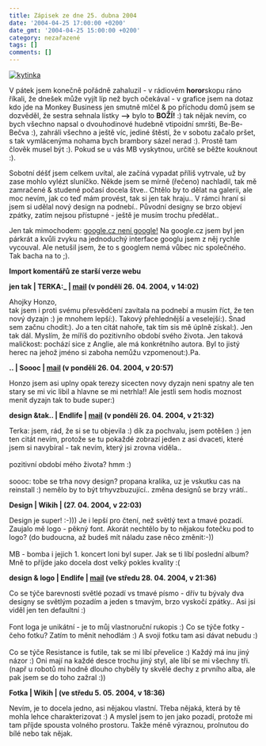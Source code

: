 ```yaml
---
title: Zápisek ze dne 25. dubna 2004
date: '2004-04-25 17:00:00 +0200'
date_gmt: '2004-04-25 15:00:00 +0200'
category: nezařazené
tags: []
comments: []
---
```

<div >  <a href="/assets/migrated/old-images/kytinka2.jpg"><img alt="kytinka" src="/assets/migrated/old-images/kytinka2.jpg"></a>  </div>
<p>V pátek jsem konečně pořádně zahaluzil - v rádiovém <strong>horor</strong>skopu ráno říkali, že dnešek  může vyjít líp než bych očekával - v grafice jsem na dotaz kdo jde na Monkey Business jen smutně mlčel &amp;  po příchodu domů jsem se dozvěděl, že sestra sehnala lístky <strong>--></strong> bylo to <strong>BOŽÍ!</strong> :) tak nějak nevím, co bych všechno  napsal o dvouhodinové hudebně vtipoidní smršti, Be-Be-Bečva :), zahráli všechno a ještě víc, jediné štěstí,  že v sobotu začalo pršet, s tak vymlácenýma nohama bych brambory sázel nerad :). Prostě tam člověk musel být :).  Pokud se u vás MB vyskytnou, určitě se běžte kouknout :).</p>
<p>Sobotní déšť jsem celkem uvítal, ale začíná vypadat příliš vytrvale, už by zase mohlo vylézt sluníčko.  Někde jsem se mírně (řečeno) nachladil, tak mě zamračené &amp; studené počasí docela štve.. Chtělo by to dělat  na galerii, ale moc nevím, jak co teď mám provést, tak si jen tak hraju.. V rámci hraní si jsem si udělal  nový design na podnebí.. Původní designy se brzo objeví zpátky, zatím nejsou přístupné - ještě je musím trochu  předělat..</p>
<p>Jen tak mimochodem: <a href="http://dusan.pc-slany.cz/google.cz/">google.cz není google!</a> Na google.cz jsem  byl jen párkrát a kvůli zvyku na jednoduchý interface googlu jsem z něj rychle vycouval. Ale netušil jsem,  že to s googlem nemá vůbec nic společného. Tak bacha na to ;).</p>
<div class="import-komentaru">
<p><strong>Import komentářů ze starší verze webu</strong></p>
<div class="comment">
<p style="font-weight:bold"><span class="compredmet">jen tak</span> | <span class="comname">TERKA:_</span> |  <a href="mailto:TerezaDardova@seznam.cz">mail</a> (v&nbsp;pondělí&nbsp;26.&nbsp;04.&nbsp;2004,&nbsp;v&nbsp;14:02)</p>
<p>Ahojky Honzo, <br> tak jsem i proti svému přesvědčení zavítala na podnebí a musím říct, že ten nový dyzajn :) je mnohem lepší:). Takový přehlednější a veselejší:). Snad sem začnu chodit:). Jo a ten citát nahoře, tak tím sis mě úplně získal:). Jen tak dál. Myslím, že míříš do pozitivního období svého života. Jen taková maličkost: pochází sice z Anglie, ale má konkrétního autora. Byl to jistý herec na jehož jméno si zaboha nemůžu vzpomenout:).Pa. </p>
</div>
<div class="comment">
<p style="font-weight:bold"><span class="compredmet">..</span> | <span class="comname">Soooc</span> |  <a href="mailto:xsoc@post.cz">mail</a> (v&nbsp;pondělí&nbsp;26.&nbsp;04.&nbsp;2004,&nbsp;v&nbsp;20:57)</p>
<p>Honzo jsem asi uplny opak terezy sicecten novy dyzajn neni spatny ale ten stary se mi vic libil a hlavne se mi netrhla!! Ale jestli sem hodis moznost menit dyzajn tak to bude super:) </p>
</div>
<div class="comment">
<p style="font-weight:bold"><span class="compredmet">design &amp;tak..</span> | <span class="comname">Endlife</span> |  <a href="mailto:jan.martinek@post.cz">mail</a> (v&nbsp;pondělí&nbsp;26.&nbsp;04.&nbsp;2004,&nbsp;v&nbsp;21:32)</p>
<p>Terka: jsem, rád, že si se tu objevila :) dík za pochvalu, jsem potěšen :) jen ten citát nevím, protože se tu pokaždé zobrazí jeden z asi dvaceti, které jsem si navybíral - tak nevím, který jsi zrovna viděla.. <br>  <br> pozitivní období mého života? hmm :) <br>  <br> soooc: tobe se trha novy design? propana kralika, uz je vskutku cas na reinstall :) nemělo by to být trhyvzbuzující.. změna designů se brzy vrátí.. </p>
</div>
<div class="comment">
<p style="font-weight:bold"><span class="compredmet">Design</span> | <span class="comname">Wikih</span> | (27.&nbsp;04.&nbsp;2004,&nbsp;v&nbsp;22:03)</p>
<p>Design je super! :-))) Je i lepší pro čtení, než světlý text a tmavé pozadí. Zaujalo mě logo - pěkný font. Akorát nechtělo by to nějakou fotečku pod to logo? (do budoucna, až budeš mít náladu zase něco změnit:-)) <br>  <br> MB - bomba i jejich 1. koncert loni byl super. Jak se ti líbí poslední album? Mně to příjde jako docela dost velký pokles kvality :( </p>
</div>
<div class="comment">
<p style="font-weight:bold"><span class="compredmet">design &amp; logo</span> | <span class="comname">Endlife</span> |  <a href="mailto:jan.martinek@post.cz">mail</a> (ve&nbsp;středu&nbsp;28.&nbsp;04.&nbsp;2004,&nbsp;v&nbsp;21:36)</p>
<p>Co se týče barevnosti světlé pozadí vs tmavé písmo - dřív tu bývaly dva designy se světlým pozadím a jeden s tmavým, brzo vyskočí zpátky.. Asi jsi viděl jen ten defaultní :) <br>  <br> Font loga je unikátní - je to můj vlastnoruční rukopis :) Co se týče fotky - čeho fotku? Zatím to měnit nehodlám :) A svoji fotku tam asi dávat nebudu :) <br>  <br> Co se týče Resistance is futile, tak se mi líbí převelice :) Každý má inu jiný názor :) Oni mají na každé desce trochu jiný styl, ale líbí se mi všechny tři. (např u robotů mi hodně dlouho chyběly ty skvělé dechy z prvního alba, ale pak jsem se do toho zažral :)) </p>
</div>
<div class="comment">
<p style="font-weight:bold"><span class="compredmet">Fotka</span> | <span class="comname">Wikih</span> | (ve&nbsp;středu&nbsp;5.&nbsp;05.&nbsp;2004,&nbsp;v&nbsp;18:36)</p>
<p>Nevím, je to docela jedno, asi nějakou vlastní. Třeba nějaká, která by tě mohla lehce charakterizovat :) A myslel jsem to jen jako pozadí, protože mi tam příjde spousta volného prostoru. Takže méně výraznou, prolnutou do bílé nebo tak nějak. </p>
</div>
</div>
